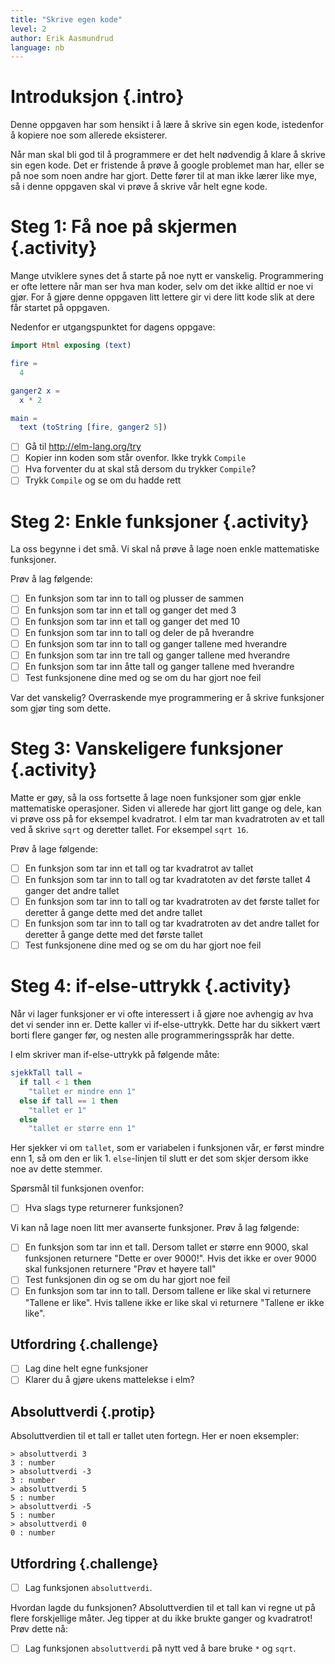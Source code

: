 ```yaml
---
title: "Skrive egen kode"
level: 2
author: Erik Aasmundrud
language: nb
---
```


# Introduksjon {.intro}

Denne oppgaven har som hensikt i å lære å skrive sin egen kode, istedenfor å
kopiere noe som allerede eksisterer.

Når man skal bli god til å programmere er det helt nødvendig å klare å skrive sin
egen kode. Det er fristende å prøve å google problemet man har, eller se på noe
som noen andre har gjort. Dette fører til at man ikke lærer like mye, så i
denne oppgaven skal vi prøve å skrive vår helt egne kode.

# Steg 1: Få noe på skjermen {.activity}

Mange utviklere synes det å starte på noe nytt er vanskelig. Programmering er
ofte lettere når man ser hva man koder, selv om det ikke alltid er noe vi gjør.
For å gjøre denne oppgaven litt lettere gir vi dere litt kode slik at dere får
startet på oppgaven.

Nedenfor er utgangspunktet for dagens oppgave:

```elm
import Html exposing (text)

fire =
  4

ganger2 x =
  x * 2

main =
  text (toString [fire, ganger2 5])
```

- [ ] Gå til http://elm-lang.org/try
- [ ] Kopier inn koden som står ovenfor. Ikke trykk `Compile`
- [ ] Hva forventer du at skal stå dersom du trykker `Compile`?
- [ ] Trykk `Compile` og se om du hadde rett

# Steg 2: Enkle funksjoner {.activity}

La oss begynne i det små. Vi skal nå prøve å lage noen enkle mattematiske
funksjoner.

Prøv å lag følgende:

- [ ] En funksjon som tar inn to tall og plusser de sammen
- [ ] En funksjon som tar inn et tall og ganger det med 3
- [ ] En funksjon som tar inn et tall og ganger det med 10
- [ ] En funksjon som tar inn to tall og deler de på hverandre
- [ ] En funksjon som tar inn to tall og ganger tallene med hverandre
- [ ] En funksjon som tar inn tre tall og ganger tallene med hverandre
- [ ] En funksjon som tar inn åtte tall og ganger tallene med hverandre
- [ ] Test funksjonene dine med og se om du har gjort noe feil

Var det vanskelig? Overraskende mye programmering er å skrive funksjoner som
gjør ting som dette.

# Steg 3: Vanskeligere funksjoner {.activity}

Matte er gøy, så la oss fortsette å lage noen funksjoner som gjør enkle
mattematiske operasjoner. Siden vi allerede har gjort litt gange og dele, kan vi
prøve oss på for eksempel kvadratrot. I elm tar man kvadratroten av et tall ved
å skrive `sqrt` og deretter tallet. For eksempel `sqrt 16`.

Prøv å lage følgende:

- [ ] En funksjon som tar inn et tall og tar kvadratrot av tallet
- [ ] En funksjon som tar inn to tall og tar kvadratoten av det første tallet 4
  ganger det andre tallet
- [ ] En funksjon som tar inn to tall og tar kvadratroten av det første tallet for
  deretter å gange dette med det andre tallet
- [ ] En funksjon som tar inn to tall og tar kvadratroten av det andre tallet for
  deretter å gange dette med det første tallet
- [ ] Test funksjonene dine med og se om du har gjort noe feil

# Steg 4: if-else-uttrykk {.activity}

Når vi lager funksjoner er vi ofte interessert i å gjøre noe avhengig av hva
det vi sender inn er. Dette kaller vi if-else-uttrykk. Dette har du sikkert
vært borti flere ganger før, og nesten alle programmeringsspråk har dette.

I elm skriver man if-else-uttrykk på følgende måte:

```elm
sjekkTall tall =
  if tall < 1 then
    "tallet er mindre enn 1"
  else if tall == 1 then
    "tallet er 1"
  else
    "tallet er større enn 1"
```

Her sjekker vi om `tallet`, som er variabelen i funksjonen vår, er først mindre
enn 1, så om den er lik 1. `else`-linjen til slutt er det som skjer dersom ikke
noe av dette stemmer.

Spørsmål til funksjonen ovenfor:

- [ ] Hva slags type returnerer funksjonen?

Vi kan nå lage noen litt mer avanserte funksjoner. Prøv å lag følgende:

- [ ] En funksjon som tar inn et tall. Dersom tallet er større enn 9000, skal
  funksjonen returnere "Dette er over 9000!". Hvis det ikke er over 9000 skal
  funksjonen returnere "Prøv et høyere tall"
- [ ] Test funksjonen din og se om du har gjort noe feil
- [ ] En funksjon som tar inn to tall. Dersom tallene er like skal vi returnere
  "Tallene er like". Hvis tallene ikke er like skal vi returnere "Tallene er
  ikke like".

## Utfordring {.challenge}

- [ ] Lag dine helt egne funksjoner
- [ ] Klarer du å gjøre ukens mattelekse i elm?

## Absoluttverdi {.protip}

Absoluttverdien til et tall er tallet uten fortegn. Her er noen eksempler:

```text
> absoluttverdi 3
3 : number
> absoluttverdi -3
3 : number
> absoluttverdi 5
5 : number
> absoluttverdi -5
5 : number
> absoluttverdi 0
0 : number
```

## Utfordring {.challenge}

- [ ] Lag funksjonen `absoluttverdi`.

Hvordan lagde du funksjonen? Absoluttverdien til et tall kan vi regne ut på
flere forskjellige måter. Jeg tipper at du ikke brukte ganger og kvadratrot!
Prøv dette nå:

- [ ] Lag funksjonen `absoluttverdi` på nytt ved å bare bruke `*` og `sqrt`.
